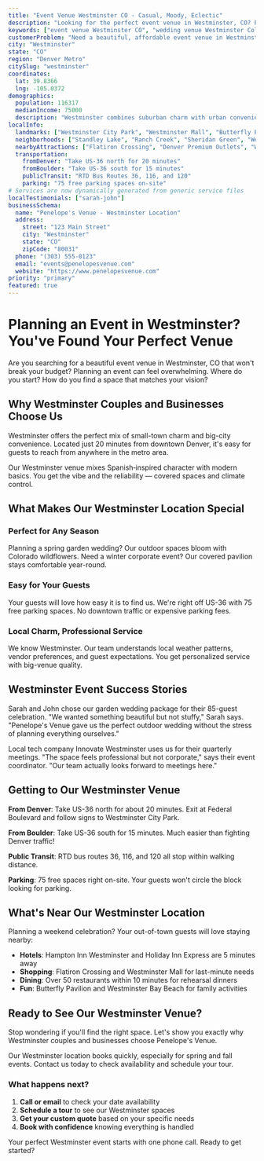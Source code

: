 ```yaml
---
title: "Event Venue Westminster CO - Casual, Moody, Eclectic"
description: "Looking for the perfect event venue in Westminster, CO? Penelope's Venue offers beautiful spaces for weddings, corporate events, and parties."
keywords: ["event venue Westminster CO", "wedding venue Westminster Colorado", "corporate event space Westminster", "private party venue Westminster", "Westminster event planning"]
customerProblem: "Need a beautiful, affordable event venue in Westminster that handles all the details?"
city: "Westminster"
state: "CO"
region: "Denver Metro"
citySlug: "westminster"
coordinates:
  lat: 39.8366
  lng: -105.0372
demographics:
  population: 116317
  medianIncome: 75000
  description: "Westminster combines suburban charm with urban convenience, making it perfect for both intimate and grand celebrations."
localInfo:
  landmarks: ["Westminster City Park", "Westminster Mall", "Butterfly Pavilion", "Legacy Ridge Golf Course"]
  neighborhoods: ["Standley Lake", "Ranch Creek", "Sheridan Green", "Westminster Station"]
  nearbyAttractions: ["Flatiron Crossing", "Denver Premium Outlets", "Westminster Bay Beach", "Walnut Creek Golf Preserve"]
  transportation:
    fromDenver: "Take US-36 north for 20 minutes"
    fromBoulder: "Take US-36 south for 15 minutes"
    publicTransit: "RTD Bus Routes 36, 116, and 120"
    parking: "75 free parking spaces on-site"
# Services are now dynamically generated from generic service files
localTestimonials: ["sarah-john"]
businessSchema:
  name: "Penelope's Venue - Westminster Location"
  address:
    street: "123 Main Street"
    city: "Westminster"
    state: "CO"
    zipCode: "80031"
  phone: "(303) 555-0123"
  email: "events@penelopesvenue.com"
  website: "https://www.penelopesvenue.com"
priority: "primary"
featured: true
---
```


# Planning an Event in Westminster? You've Found Your Perfect Venue

Are you searching for a beautiful event venue in Westminster, CO that won't break your budget? Planning an event can feel overwhelming. Where do you start? How do you find a space that matches your vision?

## Why Westminster Couples and Businesses Choose Us

Westminster offers the perfect mix of small-town charm and big-city convenience. Located just 20 minutes from downtown Denver, it's easy for guests to reach from anywhere in the metro area.

Our Westminster venue mixes Spanish‑inspired character with modern basics. You get the vibe and the reliability — covered spaces and climate control.

## What Makes Our Westminster Location Special

### Perfect for Any Season
Planning a spring garden wedding? Our outdoor spaces bloom with Colorado wildflowers. Need a winter corporate event? Our covered pavilion stays comfortable year-round.

### Easy for Your Guests
Your guests will love how easy it is to find us. We're right off US-36 with 75 free parking spaces. No downtown traffic or expensive parking fees.

### Local Charm, Professional Service
We know Westminster. Our team understands local weather patterns, vendor preferences, and guest expectations. You get personalized service with big-venue quality.

## Westminster Event Success Stories

Sarah and John chose our garden wedding package for their 85-guest celebration. "We wanted something beautiful but not stuffy," Sarah says. "Penelope's Venue gave us the perfect outdoor wedding without the stress of planning everything ourselves."

Local tech company Innovate Westminster uses us for their quarterly meetings. "The space feels professional but not corporate," says their event coordinator. "Our team actually looks forward to meetings here."

## Getting to Our Westminster Venue

**From Denver**: Take US-36 north for about 20 minutes. Exit at Federal Boulevard and follow signs to Westminster City Park.

**From Boulder**: Take US-36 south for 15 minutes. Much easier than fighting Denver traffic!

**Public Transit**: RTD bus routes 36, 116, and 120 all stop within walking distance.

**Parking**: 75 free spaces right on-site. Your guests won't circle the block looking for parking.

## What's Near Our Westminster Location

Planning a weekend celebration? Your out-of-town guests will love staying nearby:

- **Hotels**: Hampton Inn Westminster and Holiday Inn Express are 5 minutes away
- **Shopping**: Flatiron Crossing and Westminster Mall for last-minute needs  
- **Dining**: Over 50 restaurants within 10 minutes for rehearsal dinners
- **Fun**: Butterfly Pavilion and Westminster Bay Beach for family activities

## Ready to See Our Westminster Venue?

Stop wondering if you'll find the right space. Let's show you exactly why Westminster couples and businesses choose Penelope's Venue.

Our Westminster location books quickly, especially for spring and fall events. Contact us today to check availability and schedule your tour.

### What happens next?
1. **Call or email** to check your date availability
2. **Schedule a tour** to see our Westminster spaces
3. **Get your custom quote** based on your specific needs
4. **Book with confidence** knowing everything is handled

Your perfect Westminster event starts with one phone call. Ready to get started?